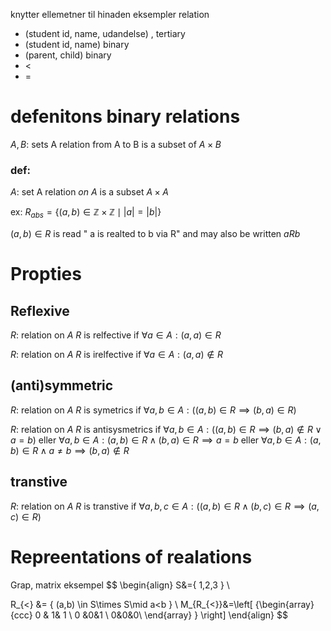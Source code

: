 knytter ellemetner til hinaden
eksempler relation
* (student id, name, udandelse) , tertiary
* (student id,  name) binary
* (parent, child) binary
* <
* =


# defenitons binary relations
$A,B:$ sets
A relation from A to B is a subset of $A \times B$


### def:
$A:$ set
A relation *on $A$* is a subset $A\times A$


ex:
$R_{abs}=\{ (a,b) \in \mathbb{Z}\times \mathbb{Z}\mid |a|=|b| \}$


$(a,b)\in R$ is read " a is realted to b via R"
and may also be written $aRb$



# Propties

## Reflexive
$R:$ relation on $A$
$R$ is relfective if $\forall a\in A:(a,a) \in R$

$R:$ relation on $A$
$R$ is irelfective if $\forall a\in A:(a,a) \not\in R$



## (anti)symmetric
$R:$ relation on $A$
$R$ is symetrics if $\forall a,b\in A: ((a,b) \in R \implies (b,a)\in R)$

$R:$ relation on $A$
$R$ is antisysmetrics if $\forall a,b\in A: ((a,b) \in R \implies (b,a)\not\in R \vee a=b)$
eller
$\forall a,b \in A:(a,b)\in R\wedge(b,a)\in R \implies a=b$
eller
$\forall a,b \in A:(a,b)\in R\wedge a \not =b \implies (b,a)\not\in R$

## transtive
$R:$ relation on $A$
$R$ is transtive  if $\forall a,b,c\in A: ((a,b) \in R \wedge(b,c)\in R \implies (a,c)\in R)$



# Repreentations of realations
Grap, matrix
eksempel
$$
\begin{align}
S&=\{ 1,2,3 \} \\

R_{<} &= \{ (a,b) \in S\times S\mid a<b \} \\
M_{R_{<}}&=\left[ {\begin{array}{ccc}
0 & 1& 1 \\
0 &0&1 \\
0&0&0\\
\end{array} } \right]
\end{align}
$$


